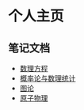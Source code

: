 # 个人主页
## 笔记文档
- [数理方程](assets/slfc.pdf)
- [概率论与数理统计](assets/probability.pdf)
- [图论](assets/graph.pdf)
- [原子物理](assets/atomic.pdf)
